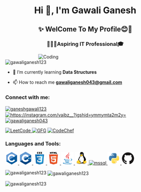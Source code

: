 <h1 align="center">Hi 👋, I'm Gawali Ganesh</h1>
<h2 align="center">✨ WelCome To My Profile😊💫</h2>
<h3 align="center"><b>👨🏻‍💻Aspiring IT Professional🎓</b></h3>

<img align= "right" alt= "Coding" width= "400" src = "https://user-images.githubusercontent.com/98527559/175492401-7d16c8fd-da98-4dc4-b8f6-b4993744a063.gif">

<p align="left"> <img src="https://komarev.com/ghpvc/?username=gawaliganesh123&label=Profile%20views&color=0e75b6&style=flat" alt="gawaliganesh123" /> </p>

- 🌱 I’m currently learning **Data Structures**

- 📫 How to reach me **gawaliganesh043@gmail.com**

<h3 align="left">Connect with me:</h3>
<p align="left">
  <a href="https://linkedin.com/in/ganeshgawali123" target="blank"><img align="center" src="https://raw.githubusercontent.com/rahuldkjain/github-profile-readme-generator/master/src/images/icons/Social/linked-in-alt.svg" alt="ganeshgawali123" height="30" width="40" /></a>
<a href="https://www.instagram.com/ganesh_gawali123?igsh=cHcxeXdwZ3Vta2x6" target="blank"><img align="center" src="https://raw.githubusercontent.com/rahuldkjain/github-profile-readme-generator/master/src/images/icons/Social/instagram.svg" alt="https://instagram.com/vaibz__?igshid=ymmymta2m2y=" height="30" width="40" /></a><a href="https://www.hackerrank.com/gawaliganesh043" target="blank"><img align="center" src="https://raw.githubusercontent.com/rahuldkjain/github-profile-readme-generator/master/src/images/icons/Social/hackerrank.svg" alt="gawaliganesh043" height="30" width="40" /></a><p align="left"> <a href="https://leetcode.com/u/Ganesh_Gawali123/" target="_blank"><img src="https://img.shields.io/badge/LeetCode-FFA116?style=for-the-badge&logo=LeetCode&logoColor=black" alt="LeetCode" /></a><a href="https://www.geeksforgeeks.org/user/ganeshgawali_123/" target="_blank"> <img src="https://img.shields.io/badge/GeeksforGeeks-2F8D46?style=for-the-badge&logo=GeeksforGeeks&logoColor=white" alt="GFG" /></a> <a href="https://www.codechef.com/users/gawali_ganesh" target="_blank"><img src="https://img.shields.io/badge/CodeChef-5B4638?style=for-the-badge&logo=codechef&logoColor=white" alt="CodeChef" /></a>
</p>


<h3 align="left">Languages and Tools:</h3>
<p align="left">
  <a href="https://www.cprogramming.com/" target="_blank" rel="noreferrer">
    <img src="https://raw.githubusercontent.com/devicons/devicon/master/icons/c/c-original.svg" alt="c" width="40" height="40"/>
  </a>
  <a href="https://www.w3schools.com/cpp/" target="_blank" rel="noreferrer">
    <img src="https://raw.githubusercontent.com/devicons/devicon/master/icons/cplusplus/cplusplus-original.svg" alt="cplusplus" width="40" height="40"/>
  </a>
  <a href="https://www.w3schools.com/css/" target="_blank" rel="noreferrer">
    <img src="https://raw.githubusercontent.com/devicons/devicon/master/icons/css3/css3-original-wordmark.svg" alt="css3" width="40" height="40"/>
  </a>
  <a href="https://www.w3.org/html/" target="_blank" rel="noreferrer">
    <img src="https://raw.githubusercontent.com/devicons/devicon/master/icons/html5/html5-original-wordmark.svg" alt="html5" width="40" height="40"/>
  </a>
  <a href="https://www.java.com" target="_blank" rel="noreferrer">
    <img src="https://raw.githubusercontent.com/devicons/devicon/master/icons/java/java-original.svg" alt="java" width="40" height="40"/>
  </a>
  <a href="https://www.linux.org/" target="_blank" rel="noreferrer">
    <img src="https://raw.githubusercontent.com/devicons/devicon/master/icons/linux/linux-original.svg" alt="linux" width="40" height="40"/>
  </a>
  <a href="https://www.microsoft.com/en-us/sql-server" target="_blank" rel="noreferrer">
    <img src="https://www.svgrepo.com/show/303229/microsoft-sql-server-logo.svg" alt="mssql" width="40" height="40"/>
  </a>
  <a href="https://en.wikipedia.org/wiki/Python_(programming_language)" target="_blank" rel="noreferrer">
    <img src="https://raw.githubusercontent.com/devicons/devicon/master/icons/python/python-original.svg" alt="python" width="40" height="40"/>
  </a>
  <a href="https://en.wikipedia.org/wiki/GitHub" target="_blank" rel="noreferrer">
    <img src="https://raw.githubusercontent.com/devicons/devicon/master/icons/github/github-original.svg" alt="github" width="40" height="40"/>
  </a>
</p>



<p><img align="left" src="https://github-readme-stats.vercel.app/api/top-langs?username=gawaliganesh123&show_icons=true&locale=en&layout=compact" alt="gawaliganesh123" /></p>

<p>&nbsp;<img align="center" src="https://github-readme-stats.vercel.app/api?username=gawaliganesh123&show_icons=true&locale=en" alt="gawaliganesh123" /></p>

<p><img align="center" src="https://github-readme-streak-stats.herokuapp.com/?user=gawaliganesh123&" alt="gawaliganesh123" /></p>
